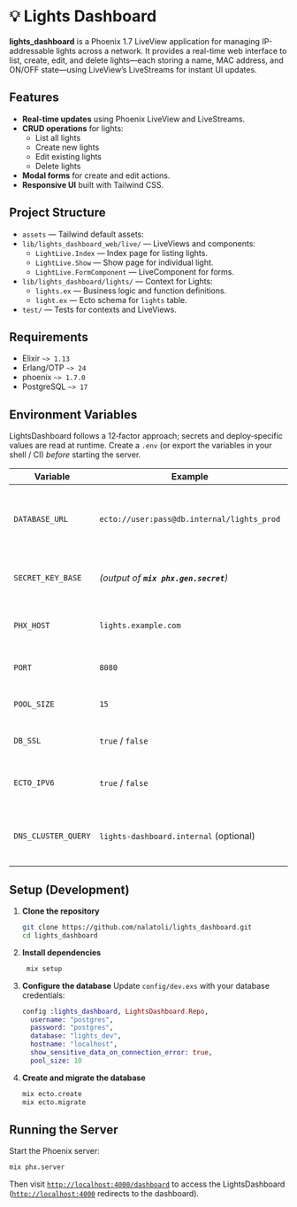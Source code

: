 # 💡 Lights Dashboard

**lights_dashboard** is a Phoenix 1.7 LiveView application for managing IP-addressable lights across a network. It provides a real-time web interface to list, create, edit, and delete lights—each storing a name, MAC address, and ON/OFF state—using LiveView’s LiveStreams for instant UI updates.


## Features

- **Real-time updates** using Phoenix LiveView and LiveStreams.
- **CRUD operations** for lights:
  - List all lights
  - Create new lights
  - Edit existing lights
  - Delete lights
- **Modal forms** for create and edit actions.
- **Responsive UI** built with Tailwind CSS.

## Project Structure

- `assets` — Tailwind default assets:
- `lib/lights_dashboard_web/live/` — LiveViews and components:
  - `LightLive.Index` — Index page for listing lights.
  - `LightLive.Show` — Show page for individual light.
  - `LightLive.FormComponent` — LiveComponent for forms.
- `lib/lights_dashboard/lights/` — Context for Lights:
  - `lights.ex` — Business logic and function definitions.
  - `light.ex` — Ecto schema for `lights` table.
- `test/` — Tests for contexts and LiveViews.

## Requirements

- Elixir `~> 1.13`
- Erlang/OTP `~> 24`
- phoenix `~> 1.7.0`
- PostgreSQL `~> 17`

## Environment Variables

LightsDashboard follows a 12‑factor approach; secrets and deploy‑specific values are read at runtime. Create a `.env` (or export the variables in your shell / CI) *before* starting the server.

| Variable            | Example                                    | Purpose                                                       |
| ------------------- | ------------------------------------------ | ------------------------------------------------------------- |
| `DATABASE_URL`      | `ecto://user:pass@db.internal/lights_prod` | Connection string for the Repo (username, password, host, DB) |
| `SECRET_KEY_BASE`   | *(output of **`mix phx.gen.secret`**)*     | Used to sign/encrypt cookies & sessions                       |
| `PHX_HOST`          | `lights.example.com`                       | External hostname for URL generation                          |
| `PORT`              | `8080`                                     | Port the HTTP server binds to                                 |
| `POOL_SIZE`         | `15`                                       | DB connection pool size                                       |
| `DB_SSL`            | `true` / `false`                           | Enable TLS to the database                                    |
| `ECTO_IPV6`         | `true` / `false`                           | Use IPv6 sockets for DB connections                           |
| `DNS_CLUSTER_QUERY` | `lights-dashboard.internal` (optional)     | DNS name for distributed Erlang clustering                    |

## Setup (Development)

1. **Clone the repository**
   ```bash
   git clone https://github.com/nalatoli/lights_dashboard.git
   cd lights_dashboard
   ```

2. **Install dependencies**
   ```bash
    mix setup
   ```

3. **Configure the database**
   Update `config/dev.exs` with your database credentials:
   ```elixir
   config :lights_dashboard, LightsDashboard.Repo,
     username: "postgres",
     password: "postgres",
     database: "lights_dev",
     hostname: "localhost",
     show_sensitive_data_on_connection_error: true,
     pool_size: 10
   ```

4. **Create and migrate the database**
   ```bash
   mix ecto.create
   mix ecto.migrate
   ```

## Running the Server

Start the Phoenix server:
```bash
mix phx.server
```
Then visit [`http://localhost:4000/dashboard`](http://localhost:4000/dashboard) to access the LightsDashboard ([`http://localhost:4000`](http://localhost:4000/dashboard) redirects to the dashboard).
